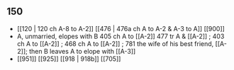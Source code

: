 ## 150
- [[120 | 120 ch A-8 to A-2]] [[476 | 476a ch A to A-2 &amp; A-3 to A]] [[900]] 
- A, unmarried, elopes with B 405 ch A to [[A-2]] 477 tr A &amp; [[A-2]] ; 403 ch A to [[A-2]] ; 468 ch A to [[A-2]] ; 781 the wife of his best friend, [[A-2]]; then B leaves A to elope with [[A-3]]
- [[951]] [[925]] [[918 | 918b]] [[705]] 

